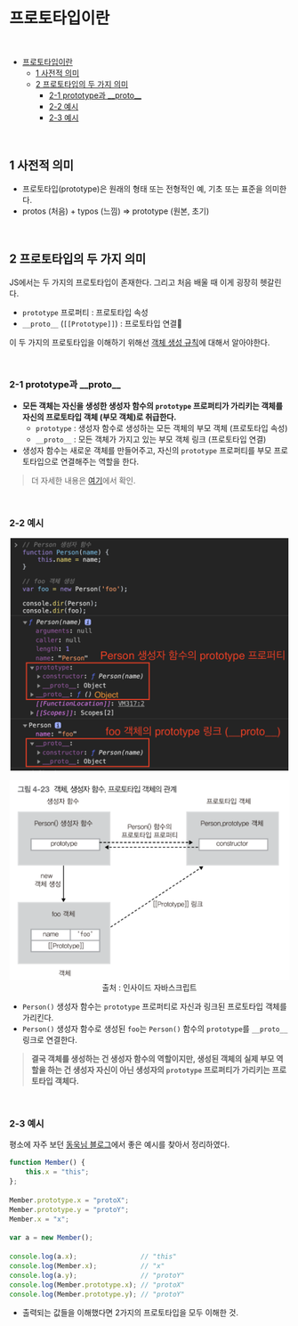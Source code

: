 # 프로토타입이란

<br>

- [프로토타입이란](#프로토타입이란)
  - [1 사전적 의미](#1-사전적-의미)
  - [2 프로토타입의 두 가지 의미](#2-프로토타입의-두-가지-의미)
    - [2-1 prototype과 \_\_proto\_\_](#2-1-prototype과-__proto__)
    - [2-2 예시](#2-2-예시)
    - [2-3 예시](#2-3-예시)

<br>

## 1 사전적 의미
* 프로토타입(prototype)은 원래의 형태 또는 전형적인 예, 기초 또는 표준을 의미한다.
* protos (처음) + typos (느낌) => prototype (원본, 초기)

<br>

## 2 프로토타입의 두 가지 의미
JS에서는 두 가지의 프로토타입이 존재한다. 그리고 처음 배울 때 이게 굉장히 헷갈린다.
* `prototype` 프로퍼티 : 프로토타입 속성
* `__proto__` (`[[Prototype]]`) : 프로토타입 연결

이 두 가지의 프로토타입을 이해하기 위해선 [객체 생성 규칙](https://github.com/binghe819/TIL/blob/master/JS/JS%20%EA%B8%B0%EC%B4%88%20%EC%A0%95%EB%A6%AC/%EB%8D%B0%EC%9D%B4%ED%84%B0%20%ED%83%80%EC%9E%85%20%EB%B0%8F%20%EC%97%B0%EC%82%B0%EC%9E%90/%EA%B0%9D%EC%B2%B4%20%EC%83%9D%EC%84%B1.md)에 대해서 알아야한다.

<br>

### 2-1 prototype과 \_\_proto\_\_
* **모든 객체는 자신을 생성한 생성자 함수의 `prototype` 프로퍼티가 가리키는 객체를 자신의 프로토타입 객체 (부모 객체)로 취급한다.**
  * `prototype` : 생성자 함수로 생성하는 모든 객체의 부모 객체 (프로토타입 속성)
  * `__proto__` : 모든 객체가 가지고 있는 부모 객체 링크 (프로토타입 연결)
* 생성자 함수는 새로운 객체를 만들어주고, 자신의 `prototype` 프로퍼티를 부모 프로토타입으로 연결해주는 역할을 한다.

> 더 자세한 내용은 [여기](https://github.com/binghe819/TIL/blob/master/JS/JS%20%EA%B8%B0%EC%B4%88%20%EC%A0%95%EB%A6%AC/%ED%95%A8%EC%88%98/%ED%95%A8%EC%88%98%20%ED%98%B8%EC%B6%9C%EA%B3%BC%20this.md#3-2-%EC%83%9D%EC%84%B1%EC%9E%90-%ED%95%A8%EC%88%98%EC%9D%98-%EB%8F%99%EC%9E%91-%EB%B0%A9%EC%8B%9D)에서 확인.

<br>

### 2-2 예시

<p align="center"><img src="./image/image-3413451531431.png" width="500"> </p>

<p align="center"><img src="./image/image.png" width="700"><br> 출처 : 인사이드 자바스크립트</p>

* `Person()` 생성자 함수는 `prototype` 프로퍼티로 자신과 링크된 프로토타입 객체를 가리킨다.
* `Person()` 생성자 함수로 생성된 `foo`는 `Person()` 함수의 `prototype`를 `__proto__` 링크로 연결한다.

> **결국 객체를 생성하는 건 생성자 함수의 역할이지만, 생성된 객체의 실제 부모 역할을 하는 건 생성자 자신이 아닌 생성자의 `prototype` 프로퍼티가 가리키는 프로토타입 객체다.**

<br>

### 2-3 예시
평소에 자주 보던 [동욱님 블로그](https://jojoldu.tistory.com/7)에서 좋은 예시를 찾아서 정리하였다.

```js
function Member() {
    this.x = "this";
};

Member.prototype.x = "protoX";
Member.prototype.y = "protoY";
Member.x = "x";

var a = new Member();

console.log(a.x);                // "this"
console.log(Member.x);           // "x"
console.log(a.y);                // "protoY"
console.log(Member.prototype.x); // "protoX"
console.log(Member.prototype.y); // "protoY"
```
* 출력되는 값들을 이해했다면 2가지의 프로토타입을 모두 이해한 것.
